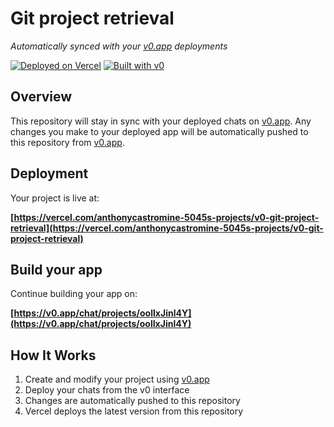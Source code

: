 # Git project retrieval

*Automatically synced with your [v0.app](https://v0.app) deployments*

[![Deployed on Vercel](https://img.shields.io/badge/Deployed%20on-Vercel-black?style=for-the-badge&logo=vercel)](https://vercel.com/anthonycastromine-5045s-projects/v0-git-project-retrieval)
[![Built with v0](https://img.shields.io/badge/Built%20with-v0.app-black?style=for-the-badge)](https://v0.app/chat/projects/oolIxJinl4Y)

## Overview

This repository will stay in sync with your deployed chats on [v0.app](https://v0.app).
Any changes you make to your deployed app will be automatically pushed to this repository from [v0.app](https://v0.app).

## Deployment

Your project is live at:

**[https://vercel.com/anthonycastromine-5045s-projects/v0-git-project-retrieval](https://vercel.com/anthonycastromine-5045s-projects/v0-git-project-retrieval)**

## Build your app

Continue building your app on:

**[https://v0.app/chat/projects/oolIxJinl4Y](https://v0.app/chat/projects/oolIxJinl4Y)**

## How It Works

1. Create and modify your project using [v0.app](https://v0.app)
2. Deploy your chats from the v0 interface
3. Changes are automatically pushed to this repository
4. Vercel deploys the latest version from this repository
